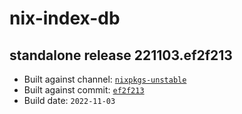# nix-index-db
## standalone release 221103.ef2f213
- Built against channel: [`nixpkgs-unstable`](https://github.com/nixos/nixpkgs/tree/nixpkgs-unstable)
- Built against commit: [`ef2f213`](https://github.com/NixOS/nixpkgs/commit/ef2f213d9659a274985778bff4ca322f3ef3ac68)
- Build date: `2022-11-03`
